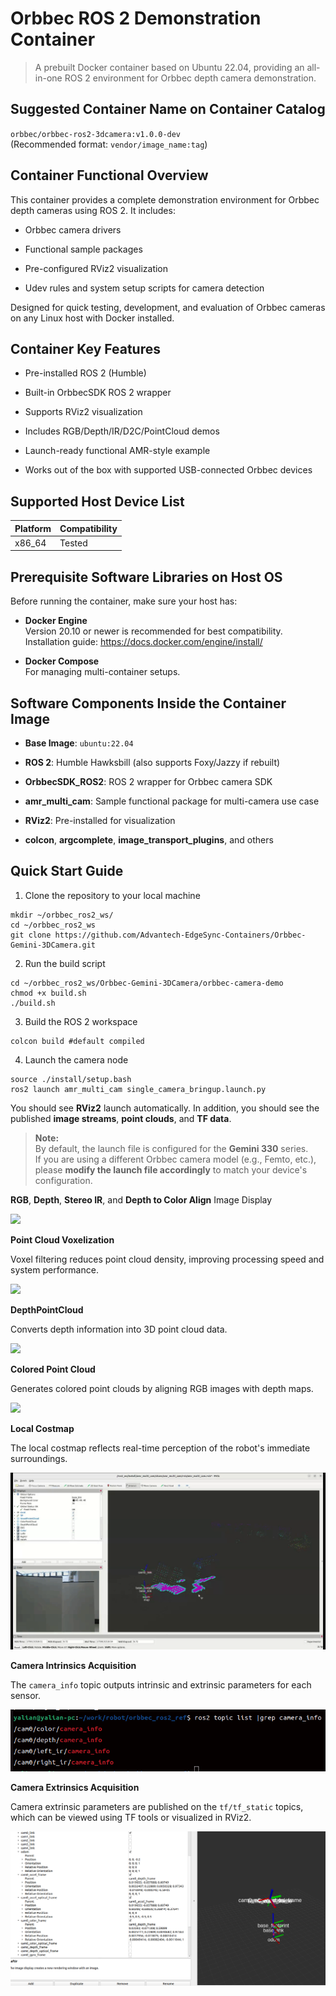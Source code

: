 # **Orbbec ROS 2 Demonstration Container**

> A prebuilt Docker container based on Ubuntu 22.04, providing an all-in-one ROS 2 environment for Orbbec depth camera demonstration.

## Suggested Container Name on Container Catalog

`orbbec/orbbec-ros2-3dcamera:v1.0.0-dev`  
(Recommended format: `vendor/image_name:tag`)

## Container Functional Overview

This container provides a complete demonstration environment for Orbbec depth cameras using ROS 2. It includes:

- Orbbec camera drivers

- Functional sample packages

- Pre-configured RViz2 visualization

- Udev rules and system setup scripts for camera detection

Designed for quick testing, development, and evaluation of Orbbec cameras on any Linux host with Docker installed.

## Container Key Features

- Pre-installed ROS 2 (Humble)

- Built-in OrbbecSDK ROS 2 wrapper

- Supports RViz2 visualization

- Includes RGB/Depth/IR/D2C/PointCloud demos

- Launch-ready functional AMR-style example

- Works out of the box with supported USB-connected Orbbec devices

## Supported Host Device List

| Platform | Compatibility |
| -------- | ------------- |
| x86_64   | Tested        |

## Prerequisite Software Libraries on Host OS

Before running the container, make sure your host has:

- **Docker Engine**  
  Version 20.10 or newer is recommended for best compatibility.  
  Installation guide: https://docs.docker.com/engine/install/

- **Docker Compose**  
  For managing multi-container setups.

## Software Components Inside the Container Image

- **Base Image**: `ubuntu:22.04`

- **ROS 2**: Humble Hawksbill (also supports Foxy/Jazzy if rebuilt)

- **OrbbecSDK_ROS2**: ROS 2 wrapper for Orbbec camera SDK

- **amr_multi_cam**: Sample functional package for multi-camera use case

- **RViz2**: Pre-installed for visualization

- **colcon**, **argcomplete**, **image_transport_plugins**, and others

## Quick Start Guide

1. Clone the repository to your local machine

```shell
mkdir ~/orbbec_ros2_ws/
cd ~/orbbec_ros2_ws
git clone https://github.com/Advantech-EdgeSync-Containers/Orbbec-Gemini-3DCamera.git
```

2. Run the build script

```shell
cd ~/orbbec_ros2_ws/Orbbec-Gemini-3DCamera/orbbec-camera-demo
chmod +x build.sh
./build.sh
```

3. Build the ROS 2 workspace 

```shell
colcon build #default compiled
```

4. Launch the camera node

```shell
source ./install/setup.bash
ros2 launch amr_multi_cam single_camera_bringup.launch.py
```

You should see **RViz2** launch automatically. In addition, you should see the published **image streams**, **point clouds**, and **TF data**.

> **Note:**  
> By default, the launch file is configured for the **Gemini 330** series.  
> If you are using a different Orbbec camera model (e.g., Femto, etc.), please **modify the launch file accordingly** to match your device's configuration.

**RGB**, **Depth**, **Stereo IR**, and **Depth to Color Align** Image Display

![](./orbbec-camera-demo/images/ImageStreams.gif)

**Point Cloud Voxelization**

Voxel filtering reduces point cloud density, improving processing speed and system performance.

![](./orbbec-camera-demo/images/VoxelPointCloud.gif)

**DepthPointCloud**

Converts depth information into 3D point cloud data.

![](./orbbec-camera-demo/images/DepthPointCloud.gif)

**Colored Point Cloud**

Generates colored point clouds by aligning RGB images with depth maps.

![](./orbbec-camera-demo/images/ColorPointCloud.gif)

**Local Costmap**

The local costmap reflects real-time perception of the robot's immediate surroundings.

![](./orbbec-camera-demo/images/Costmap.gif)

**Camera Intrinsics Acquisition**

The `camera_info` topic outputs intrinsic and extrinsic parameters for each sensor.

![](./orbbec-camera-demo/images/camera_info_list.png)

**Camera Extrinsics Acquisition**

Camera extrinsic parameters are published on the `tf/tf_static` topics, which can be viewed using TF tools or visualized in RViz2.

![](./orbbec-camera-demo/images/TF.png)
